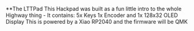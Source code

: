 **The LTTPad 
This Hackpad was built as a fun little intro to the whole Highway thing - It contains:
5x Keys
1x Encoder and 
1x 128x32 OLED Display
This is powered by a Xiao RP2040 and the firmware will be QMK


  
